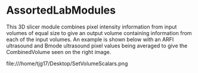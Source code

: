 # AssortedLabModules
This 3D slicer module combines pixel intensity information from input volumes of equal size to give an output volume containing information from each of the input volumes. An example is shown below with an ARFI ultrasound and Bmode ultrasound pixel values being averaged to give the CombinedVolume seen on the right image.

file:///home/tjg17/Desktop/SetVolumeScalars.png
